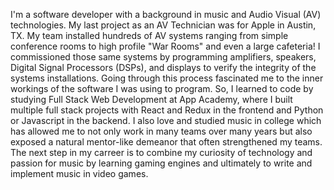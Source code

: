 I'm a software developer with a background in music and Audio Visual (AV) technologies. My last project as an AV Technician was for Apple in Austin, TX. My team installed hundreds of AV systems ranging from simple conference rooms to high profile "War Rooms" and even a large cafeteria! I commissioned those same systems by programming amplifiers, speakers, Digital Signal Processors (DSPs), and displays to verify the integrity of the systems installations. Going through this process fascinated me to the inner workings of the software I was using to program. So, I learned to code by studying Full Stack Web Development at App Academy, where I built multiple full stack projects with React and Redux in the frontend and Python or Javascript in the backend. I also love and studied music in college which has allowed me to not only work in many teams over many years but also exposed a natural mentor-like demeanor that often strengthened my teams. The next step in my carreer is to combine my curiosity of technology and passion for music by learning gaming engines and ultimately to write and implement music in video games.
